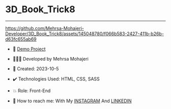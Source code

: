 # 3D_Book_Trick8

****

https://github.com/Mehrsa-Mohajeri-Developer/3D_Book_Trick8/assets/145048780/f066b583-2427-411b-b26b-d63fc655ab69

- 🔗 [Demo Project](https://mehrsa-mohajeri-developer.github.io/3D_Book_Trick8/)
  
- 👩🏻‍💻 Developed by Mehrsa Mohajeri

- 📆 Created: 2023-10-5

- ✔️ Technologies Used: HTML, CSS, SASS

- 💥 Role: Front-End

- 📲 How to reach me: With My [INSTAGRAM](https://www.instagram.com/mehrsa_mohajeri_developer) And [LINKEDIN](https://www.linkedin.com/in/mehrsa-mohajeri-developer)
